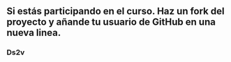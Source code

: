 ## Si estás participando en el curso. Haz un fork del proyecto y añande tu usuario de GitHub en una nueva linea.

### Ds2v